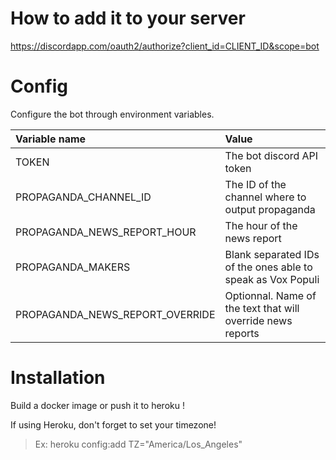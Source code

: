 # How to add it to your server
https://discordapp.com/oauth2/authorize?client_id=CLIENT_ID&scope=bot

# Config
Configure the bot through environment variables.

| Variable name                         | Value                                                       |
|:--------------------------------------|:------------------------------------------------------------|
| TOKEN                                 | The bot discord API token                                   |
| PROPAGANDA_CHANNEL_ID                 | The ID of the channel where to output propaganda            |
| PROPAGANDA_NEWS_REPORT_HOUR           | The hour of the news report                                 |
| PROPAGANDA_MAKERS                     | Blank separated IDs of the ones able to speak as Vox Populi |
| PROPAGANDA_NEWS_REPORT_OVERRIDE       | Optionnal. Name of the text that will override news reports |

# Installation

Build a docker image or push it to heroku !

If using Heroku, don't forget to set your timezone!
> Ex: heroku config:add TZ="America/Los_Angeles"

